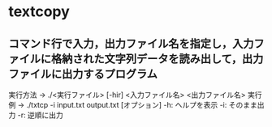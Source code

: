 # textcopy
## コマンド行で入力，出力ファイル名を指定し，入力ファイルに格納された文字列データを読み出して，出力ファイルに出力するプログラム
実行方法 → ./<実行ファイル> [-hir] <入力ファイル名> <出力ファイル名>
実行例 → ./txtcp -i input.txt output.txt
[オプション]
-h: ヘルプを表示
-i: そのまま出力
-r: 逆順に出力
